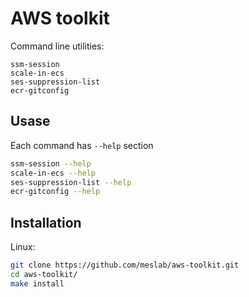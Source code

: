 # AWS toolkit

Command line utilities:
```
ssm-session
scale-in-ecs
ses-suppression-list
ecr-gitconfig
```

## Usase

Each command has `--help` section
```bash
ssm-session --help
scale-in-ecs --help
ses-suppression-list --help
ecr-gitconfig --help
```

## Installation 

Linux:
```bash
git clone https://github.com/meslab/aws-toolkit.git
cd aws-toolkit/
make install
```